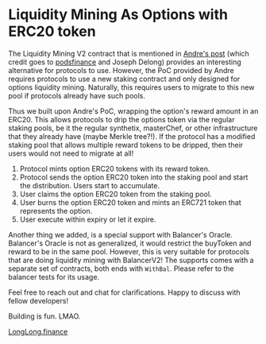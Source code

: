 # Liquidity Mining As Options with ERC20 token

The Liquidity Mining V2 contract that is mentioned in [Andre's post](https://andrecronje.medium.com/liquidity-mining-rewards-v2-50896e44f259) (which credit goes to [podsfinance](https://www.pods.finance) and Joseph Delong) provides an interesting alternative for protocols to use. However, the PoC provided by Andre requires protocols to use a new staking contract and only designed for options liquidity mining. Naturally, this requires users to migrate to this new pool if protocols already have such pools. 

Thus we built upon Andre's PoC, wrapping the option's reward amount in an ERC20. This allows protocols to drip the options token via the regular staking pools, be it the regular synthetix, masterChef, or other infrastructure that they already have (maybe Merkle tree?!). If the protocol has a modified staking pool that allows multiple reward tokens to be dripped, then their users would not need to migrate at all!

1. Protocol mints option ERC20 tokens with its reward token.
1. Protocol sends the option ERC20 token into the staking pool and start the distribution. Users start to accumulate.
1. User claims the option ERC20 token from the staking pool. 
1. User burns the option ERC20 token and mints an ERC721 token that represents the option.
1. User execute within expiry or let it expire.

Another thing we added, is a special support with Balancer's Oracle. Balancer's Oracle is not as generalized, it would restrict the buyToken and reward to be in the same pool. However, this is very suitable for protocols that are doing liquidity mining with BalancerV2! The supports comes with a separate set of contracts, both ends with `WithBal`. Please refer to the balancer tests for its usage. 

Feel free to reach out and chat for clarifications. Happy to discuss with fellow developers!

Building is fun. LMAO.

[LongLong.finance](https://longlong.finance)
